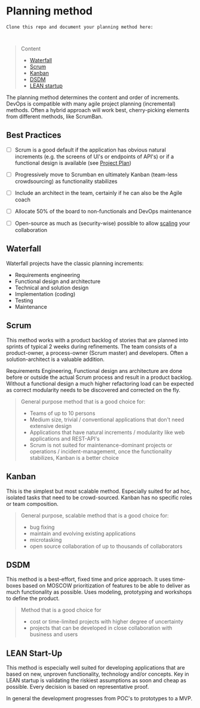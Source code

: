 # Planning method

```
Clone this repo and document your planning method here:



```
> Content
> - [Waterfall](#waterfall)
> - [Scrum](#scrum)
> - [Kanban](#kanban)
> - [DSDM](#dsdm)
> - [LEAN startup](#lean-start-up)

The planning method determines the content and order of increments. DevOps is compatible with many agile project planning (incremental) methods. Often a hybrid approach will work best,
cherry-picking elements from different methods, like ScrumBan. 

## Best Practices

- [ ] Scrum is a good default if the application has obvious natural increments (e.g. the screens of UI's or endpoints of API's) 
 or if a functional design is available (see [Project Plan](project-plan.md)) 


- [ ] Progressively move to Scrumban en ultimately Kanban (team-less crowdsourcing) as functionality stabilizes


- [ ] Include an architect in the team, certainly if he can also be the Agile coach


- [ ] Allocate 50% of the board to non-functionals and DevOps maintenance


- [ ] Open-source as much as (security-wise) possible to allow [scaling](../README.md#best-practices) your collaboration


## Waterfall

Waterfall projects have the classic planning increments:
- Requirements engineering
- Functional design and architecture
- Technical and solution design
- Implementation (coding)
- Testing
- Maintenance

## Scrum

This method works with a product backlog of stories that are planned into sprints of typical 2 weeks during refinements.
The team consists of a product-owner, a process-owner (Scrum master) and developers. Often a solution-architect is a
valuable addition.

Requirements Engineering, Functional design ans architecture are done before or outside the actual Scrum process and result in a product backlog.
Without a functional design a much higher refactoring load can be expected as correct modularity needs to be discovered and corrected on the fly.

> General purpose method that is a good choice for:
> - Teams of up to 10 persons
> - Medium size, trivial / conventional applications that don't need extensive design
> - Applications that have natural increments / modularity like web applications and REST-API's
> - Scrum is not suited for maintenance-dominant projects or operations / incident-management, 
once the functionality stabilizes, Kanban is a better choice

## Kanban

This is the simplest but most scalable method. Especially suited for ad hoc, isolated tasks that need
to be crowd-sourced. Kanban has no specific roles or team composition.

> General purpose, scalable method that is a good choice for:
> - bug fixing
> - maintain and evolving existing applications
> - microtasking
> - open source collaboration of up to thousands of collaborators

## DSDM

This method is a best-effort, fixed time and price approach. It uses time-boxes based on MOSCOW prioritization of
features to be able to deliver as much functionality as possible.
Uses modeling, prototyping and workshops to define the product.

> Method that is a good choice for
>  - cost or time-limited projects with higher degree of uncertainty
>  - projects that can be developed in close collaboration with business and users

## LEAN Start-Up

This method is especially well suited for developing applications that are based on new, unproven functionality, technology and/or concepts.
Key in LEAN startup is validating the riskiest assumptions as soon and cheap as possible. Every decision is based on representative proof.

In general the development progresses from POC's to prototypes to a MVP.


